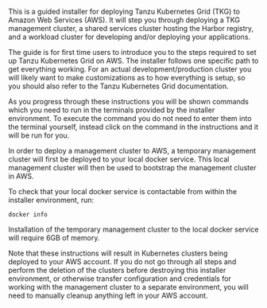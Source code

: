 This is a guided installer for deploying Tanzu Kubernetes Grid (TKG) to Amazon Web Services (AWS). It will step you through deploying a TKG management cluster, a shared services cluster hosting the Harbor registry, and a workload cluster for developing and/or deploying your applications.

The guide is for first time users to introduce you to the steps required to set up Tanzu Kubernetes Grid on AWS. The installer follows one specific path to get everything working. For an actual development/production cluster you will likely want to make customizations as to how everything is setup, so you should also refer to the Tanzu Kubernetes Grid documentation.

As you progress through these instructions you will be shown commands which you need to run in the terminals provided by the installer environment. To execute the command you do not need to enter them into the terminal yourself, instead click on the command in the instructions and it will be run for you.

In order to deploy a management cluster to AWS, a temporary management cluster will first be deployed to your local docker service. This local management cluster will then be used to bootstrap the management cluster in AWS.

To check that your local docker service is contactable from within the installer environment, run:

```execute-1
docker info
```

Installation of the temporary management cluster to the local docker service will require 6GB of memory.

Note that these instructions will result in Kubernetes clusters being deployed to your AWS account. If you do not go through all steps and perform the deletion of the clusters before destroying this installer environment, or otherwise transfer configuration and credentials for working with the management cluster to a separate environment, you will need to manually cleanup anything left in your AWS account.
